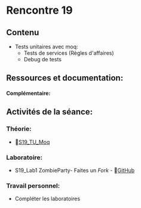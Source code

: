 # Rencontre 19

## Contenu
- Tests unitaires avec moq:   
  - Tests de services (Règles d'affaires) 
  - Debug de tests 

## Ressources et documentation: 

#### Complémentaire: 


## Activités de la séance: 
### Théorie:  
- 🔗[S19_TU_Moq](https://cegepedouardmontpetit-my.sharepoint.com/:p:/r/personal/valerie_turgeon_cegepmontpetit_ca/Documents/420_3W6_SITE/PowerPoints/S19_Moq.pptx?d=w6e075120bf8e41dd86306ef078ec27c9&csf=1&web=1&e=qS6sqa)


### Laboratoire:
- S19_Lab1 ZombieParty- Faites un *Fork* - 🔗[GitHub](https://github.com/ProgWebTransFC/S19_Lab1)

### Travail personnel: 
- Compléter les laboratoires 
